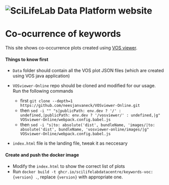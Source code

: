 # ![SciLifeLab Data Platform website](img/logos/sciLifeLab_logo.png)

# Co-ocurrence of keywords

This site shows co-occurrence plots created using [VOS viewer](https://github.com/neesjanvaneck/VOSviewer-Online).

#### Things to know first

- `Data` folder should contain all the VOS plot JSON files (which are created using VOS java application)

- `VOSviewer-Online` repo should be cloned and modified for our usage. Run the following commands
    - first `git clone --depth=1 https://github.com/neesjanvaneck/VOSviewer-Online.git`
    - then `sed -i "" "s|publicPath: env.dev ? '/' : undefined,|publicPath: env.dev ? '/vosviewer/' : undefined,|g" VOSviewer-Online/webpack.config.babel.js`
    - then `sed -i "s|to: absolute('dist', bundleName, 'images/|to: absolute('dist', bundleName, 'vosviewer-online/images/|g" VOSviewer-Online/webpack.config.babel.js`

- `index.html` file is the landing file, tweak it as neccesary

#### Create and push the docker image

- Modify the `index.html` to show the correct list of plots
- Run `docker build -t ghcr.io/scilifelabdatacentre/keywords-voc:{version} .`, replace `{version}` with appropriate one.